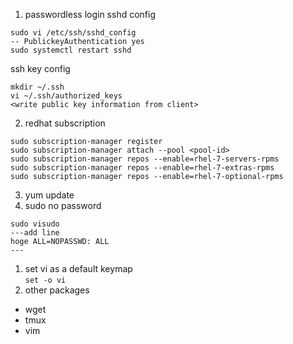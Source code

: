 1. passwordless login
sshd config
```
sudo vi /etc/ssh/sshd_config
-- PublickeyAuthentication yes
sudo systemctl restart sshd
```
  ssh key config
```
mkdir ~/.ssh
vi ~/.ssh/authorized_keys
<write public key information from client>
```
2. redhat subscription
```
sudo subscription-manager register
sudo subscription-manager attach --pool <pool-id>
sudo subscription-manager repos --enable=rhel-7-servers-rpms
sudo subscription-manager repos --enable=rhel-7-extras-rpms
sudo subscription-manager repos --enable=rhel-7-optional-rpms
```
3. yum update
1. sudo no password
```
sudo visudo
---add line
hoge ALL=NOPASSWD: ALL
---
```
1. set vi as a default keymap  
`set -o vi`  
1. other packages
- wget
- tmux
- vim

